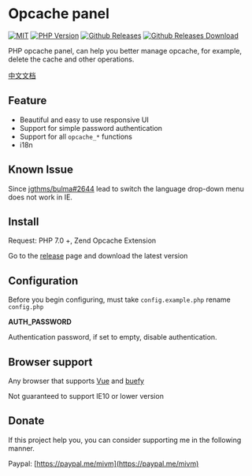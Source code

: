 # Opcache panel

<a href="https://github.com/Hill-98/opcache-panel/blob/master/LICENSE"><img alt="MIT" src="https://img.shields.io/github/license/Hill-98/opcache-panel"></a>
<a href="https://packagist.org/packages/hill-98/opcache-panel"><img alt="PHP Version" src="https://img.shields.io/packagist/php-v/Hill-98/opcache-panel"></a>
<a href="https://github.com/Hill-98/opcache-panel/releases"><img alt="Github Releases" src="https://img.shields.io/github/v/release/Hill-98/opcache-panel"></a>
<a href="https://github.com/Hill-98/opcache-panel/releases"><img alt="Github Releases Download" src="https://img.shields.io/github/downloads/Hill-98/opcache-panel/total"></a>

PHP opcache panel, can help you better manage opcache, for example, delete the cache and other operations.

[中文文档](https://github.com/Hill-98/opcache-panel/blob/master/README_cn.md)

## Feature

- Beautiful and easy to use responsive UI
- Support for simple password authentication
- Support for all `opcache_*` functions
- i18n

## Known Issue

Since [jgthms/bulma#2644](https://github.com/jgthms/bulma/issues/2644) lead to switch the language drop-down menu does not work in IE.

## Install

Request: PHP 7.0 +, Zend Opcache Extension

Go to the [release](https://github.com/Hill-98/opcache-panel/releases) page and download the latest version

## Configuration
Before you begin configuring, must take `config.example.php` rename `config.php`

**AUTH_PASSWORD**

Authentication password, if set to empty, disable authentication.

## Browser support

Any browser that supports [Vue](https://github.com/vuejs/vue) and [buefy](https://github.com/buefy/buefy)

Not guaranteed to support IE10 or lower version

## Donate

If this project help you, you can consider supporting me in the following manner.

Paypal: [https://paypal.me/mivm](https://paypal.me/mivm)

